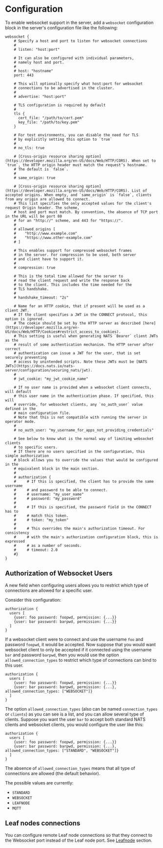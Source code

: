 # Configuration

To enable websocket support in the server, add a `websocket` configuration
block in the server's configuration file like the following:

```
websocket {
    # Specify a host and port to listen for websocket connections
    #
    # listen: "host:port"

    # It can also be configured with individual parameters,
    # namely host and port.
    #
    # host: "hostname"
    port: 443

    # This will optionally specify what host:port for websocket
    # connections to be advertised in the cluster.
    #
    # advertise: "host:port"

    # TLS configuration is required by default
    #
    tls {
      cert_file: "/path/to/cert.pem"
      key_file: "/path/to/key.pem"
    }

    # For test environments, you can disable the need for TLS
    # by explicitly setting this option to `true`
    #
    # no_tls: true

    # [Cross-origin resource sharing option](https://developer.mozilla.org/en-US/docs/Web/HTTP/CORS). When set to `true`, the HTTP origin header must match the request’s hostname.
    # The default is `false`.
    #
    # same_origin: true

    # [Cross-origin resource sharing option](https://developer.mozilla.org/en-US/docs/Web/HTTP/CORS). List of accepted origins. When empty, and `same_origin` is `false`, clients from any origin are allowed to connect.
    # This list specifies the only accepted values for the client's request Origin header. The scheme,
    # host and port must match. By convention, the absence of TCP port in the URL will be port 80
    # for an "http://" scheme, and 443 for "https://".
    #
    # allowed_origins [
    #    "http://www.example.com"
    #    "https://www.other-example.com"
    # ]

    # This enables support for compressed websocket frames
    # in the server. For compression to be used, both server
    # and client have to support it.
    #
    # compression: true

    # This is the total time allowed for the server to
    # read the client request and write the response back
    # to the client. This includes the time needed for the
    # TLS handshake.
    #
    # handshake_timeout: "2s"

    # Name for an HTTP cookie, that if present will be used as a client JWT.
    # If the client specifies a JWT in the CONNECT protocol, this option is ignored.
    # The cookie should be set by the HTTP server as described [here](https://developer.mozilla.org/en-US/docs/Web/HTTP/Cookies#restrict_access_to_cookies).
    # This setting is useful when generating NATS `Bearer` client JWTs as the
    # result of some authentication mechanism. The HTTP server after correct
    # authentication can issue a JWT for the user, that is set securely preventing
    # access by unintended scripts. Note these JWTs must be [NATS JWTs](https://docs.nats.io/nats-server/configuration/securing_nats/jwt).
    #
    # jwt_cookie: "my_jwt_cookie_name"

    # If no user name is provided when a websocket client connects, will default
    # this user name in the authentication phase. If specified, this will
    # override, for websocket clients, any `no_auth_user` value defined in the
    # main configuration file.
    # Note that this is not compatible with running the server in operator mode.
    #
    # no_auth_user: "my_username_for_apps_not_providing_credentials"

    # See below to know what is the normal way of limiting websocket clients
    # to specific users.
    # If there are no users specified in the configuration, this simple authorization
    # block allows you to override the values that would be configured in the
    # equivalent block in the main section.
    #
    # authorization {
    #     # If this is specified, the client has to provide the same username
    #     # and password to be able to connect.
    #     # username: "my_user_name"
    #     # password: "my_password"
    #
    #     # If this is specified, the password field in the CONNECT has to
    #     # match this token.
    #     # token: "my_token"
    #
    #     # This overrides the main's authorization timeout. For consistency
    #     # with the main's authorization configuration block, this is expressed
    #     # as a number of seconds.
    #     # timeout: 2.0
    #}
}
```

## Authorization of Websocket Users

A new field when configuring users allows you to restrict which type of connections are allowed for a specific user.

Consider this configuration:

```
authorization {
  users [
    {user: foo password: foopwd, permission: {...}}
    {user: bar password: barpwd, permission: {...}}
  ]
}
```

If a websocket client were to connect and use the username `foo` and password `foopwd`, it would be accepted.
Now suppose that you would want websocket client to only be accepted if it connected using the username `bar`
and password `barpwd`, then you would use the option `allowed_connection_types` to restrict which type
of connections can bind to this user.

```
authorization {
  users [
    {user: foo password: foopwd, permission: {...}}
    {user: bar password: barpwd, permission: {...}, allowed_connection_types: ["WEBSOCKET"]}
  ]
}
```

The option `allowed_connection_types` (also can be named `connection_types` or `clients`) as you can see
is a list, and you can allow several type of clients. Suppose you want the user `bar` to accept both
standard NATS clients and websocket clients, you would configure the user like this:

```
authorization {
  users [
    {user: foo password: foopwd, permission: {...}}
    {user: bar password: barpwd, permission: {...}, allowed_connection_types: ["STANDARD", "WEBSOCKET"]}
  ]
}
```

The absence of `allowed_connection_types` means that all type of connections are allowed (the default behavior).

The possible values are currently:
* `STANDARD`
* `WEBSOCKET`
* `LEAFNODE`
* `MQTT`

## Leaf nodes connections

You can configure remote Leaf node connections so that they connect to the Websocket port instead of the Leaf node port.
See [Leafnode](../leafnodes/leafnode_conf.md#connecting-using-websocket-protocol) section.
